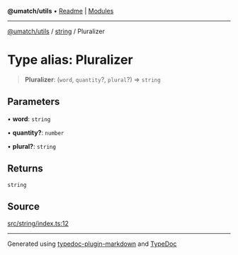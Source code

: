 **@umatch/utils** • [Readme](../../index.md) \| [Modules](../../modules.md)

***

[@umatch/utils](../../modules.md) / [string](../index.md) / Pluralizer

# Type alias: Pluralizer

> **Pluralizer**: (`word`, `quantity`?, `plural`?) => `string`

## Parameters

• **word**: `string`

• **quantity?**: `number`

• **plural?**: `string`

## Returns

`string`

## Source

[src/string/index.ts:12](https://github.com/umatch-oficial/utils/blob/ed8915b/src/string/index.ts#L12)

***

Generated using [typedoc-plugin-markdown](https://www.npmjs.com/package/typedoc-plugin-markdown) and [TypeDoc](https://typedoc.org/)
